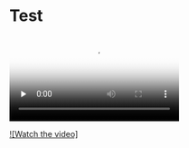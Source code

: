 # Test

<video id="video" controls="" preload="none" poster="http://media.w3.org/2010/05/sintel/poster.png">
      <source id="mp4" src="./i300_file/57-5.mp4" type="video/mp4">
</video>

[![Watch the video]](./i300_file/57-5.mp4)

